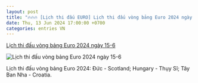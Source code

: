 ```yaml
---
layout: post
title: "🔥🔥🔥 [Lịch thi đấu EURO] Lịch thi đấu vòng bảng Euro 2024 ngày 15-6"
date: Thu, 13 Jun 2024 17:00:00 +0700
categories: entries VN
---
```

[Lịch thi đấu vòng bảng Euro 2024 ngày 15-6](https://thethao.sggp.org.vn/lich-thi-dau-vong-bang-euro-2024-ngay-15-6-post744258.html)

![Lịch thi đấu vòng bảng Euro 2024 ngày 15-6](https://image.sggp.org.vn/1200x630/Uploaded/2024/tpuoaob/2024_06_12/lich-thi-dau-euro-2024-15-6-387.jpg.webp)

Lịch thi đấu vòng bảng Euro 2024: Đức - Scotland; Hungary - Thụy Sĩ; Tây Ban Nha - Croatia.

